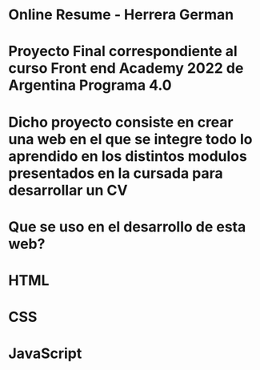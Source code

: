 # Online Resume - Herrera German

# Proyecto Final correspondiente al curso Front end Academy 2022 de Argentina Programa 4.0
# Dicho proyecto consiste en crear una web en el que se integre todo lo aprendido en los distintos modulos presentados en la cursada para desarrollar un CV

# Que se uso en el desarrollo de esta web?
# HTML
# CSS
# JavaScript
